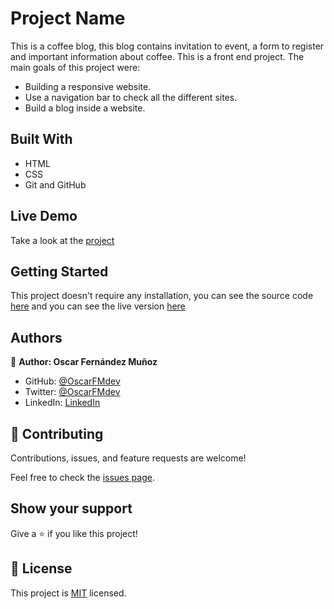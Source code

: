 
# Project Name

This is a coffee blog, this blog contains invitation to event, a form to register and important information about coffee. This is a front end project. The main goals of this project were:

- Building a responsive website.
- Use a navigation bar to check all the different sites.
- Build a blog inside a website.


## Built With

- HTML
- CSS
- Git and GitHub

## Live Demo

Take a look at the [project](https://oscarfmdev.github.io/blogCafe/)


## Getting Started

This project doesn't require any installation, you can see the source code [here](https://github.com/OscarFMdev/blogCafe) and you can see the live version [here](https://oscarfmdev.github.io/blogCafe/)

## Authors

👤 **Author: Oscar Fernández Muñoz**

- GitHub: [@OscarFMdev](https://github.com/OscarFMdev)
- Twitter: [@OscarFMdev](https://twitter.com/OscarFMdev)
- LinkedIn: [LinkedIn](https://linkedin.com/in/OscarFMdev)

## 🤝 Contributing

Contributions, issues, and feature requests are welcome!

Feel free to check the [issues page](../../issues/).

## Show your support

Give a ⭐️ if you like this project!

## 📝 License

This project is [MIT](./MIT.md) licensed.

